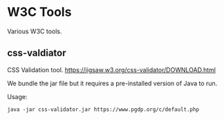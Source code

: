 # W3C Tools

Various W3C tools.

## css-valdiator

CSS Validation tool. https://jigsaw.w3.org/css-validator/DOWNLOAD.html

We bundle the jar file but it requires a pre-installed version of Java to run.

Usage:
```
java -jar css-validator.jar https://www.pgdp.org/c/default.php
```
